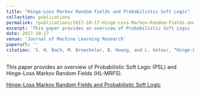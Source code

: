 ```yaml
---
title: "Hinge-Loss Markov Random Fields and Probabilistic Soft Logic"
collection: publications
permalink: /publications/2017-10-17-Hinge-Loss-Markov-Random-Fields-and-Probabilistic-Soft-Logic.html
excerpt: 'This paper provides an overview of Probabilistic Soft Logic (PSL) and Hinge-Loss Markov Random Fields (HL-MRFS)'
date: 2017-10-17
venue: 'Journal of Machine Learning Research'
paperurl: ''
citation: 'S. H. Bach, M. Broecheler, B. Huang, and L. Getoor, “Hinge-Loss Markov Random Fields and Probabilistic Soft Logic,” p. 67.'
---
```

This paper provides an overview of Probabilistic Soft Logic (PSL) and Hinge-Loss Markov Random Fields (HL-MRFS).

[Hinge-Loss Markov Random Fields and Probabilistic Soft Logic](https://users.soe.ucsc.edu/~cadicken/_site/files/bach-jmlr17.pdf)
<!-- [Download paper here](http://127.0.0.1:4000/files/bach-jmlr17.pdf) -->
